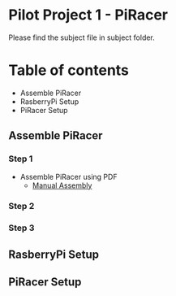 # Pilot Project 1 - PiRacer
Please find the subject file in subject folder.
# Table of contents
- Assemble PiRacer
- RasberryPi Setup
- PiRacer Setup
## Assemble PiRacer
### Step 1
- Assemble PiRacer using PDF </br>
  - [Manual Assembly](https://www.waveshare.com/w/upload/a/a2/Piracer_pro_ai_kit-en2.pdf)
### Step 2
### Step 3
## RasberryPi Setup
## PiRacer Setup
